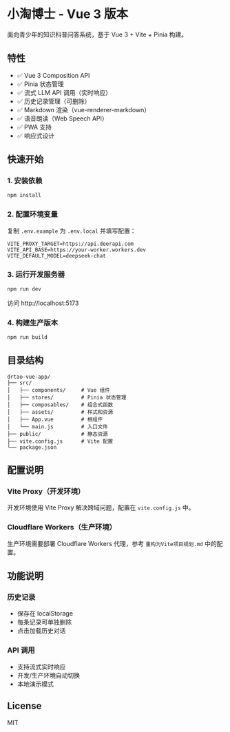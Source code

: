 # 小淘博士 - Vue 3 版本

面向青少年的知识科普问答系统，基于 Vue 3 + Vite + Pinia 构建。

## 特性

- ✅ Vue 3 Composition API
- ✅ Pinia 状态管理
- ✅ 流式 LLM API 调用（实时响应）
- ✅ 历史记录管理（可删除）
- ✅ Markdown 渲染（vue-renderer-markdown）
- ✅ 语音朗读（Web Speech API）
- ✅ PWA 支持
- ✅ 响应式设计

## 快速开始

### 1. 安装依赖

```bash
npm install
```

### 2. 配置环境变量

复制 `.env.example` 为 `.env.local` 并填写配置：

```env
VITE_PROXY_TARGET=https://api.deerapi.com
VITE_API_BASE=https://your-worker.workers.dev
VITE_DEFAULT_MODEL=deepseek-chat
```

### 3. 运行开发服务器

```bash
npm run dev
```

访问 http://localhost:5173

### 4. 构建生产版本

```bash
npm run build
```

## 目录结构

```
drtao-vue-app/
├── src/
│   ├── components/     # Vue 组件
│   ├── stores/         # Pinia 状态管理
│   ├── composables/    # 组合式函数
│   ├── assets/         # 样式和资源
│   ├── App.vue         # 根组件
│   └── main.js         # 入口文件
├── public/             # 静态资源
├── vite.config.js      # Vite 配置
└── package.json
```

## 配置说明

### Vite Proxy（开发环境）

开发环境使用 Vite Proxy 解决跨域问题，配置在 `vite.config.js` 中。

### Cloudflare Workers（生产环境）

生产环境需要部署 Cloudflare Workers 代理，参考 `重构为Vite项目规划.md` 中的配置。

## 功能说明

### 历史记录

- 保存在 localStorage
- 每条记录可单独删除
- 点击加载历史对话

### API 调用

- 支持流式实时响应
- 开发/生产环境自动切换
- 本地演示模式

## License

MIT

